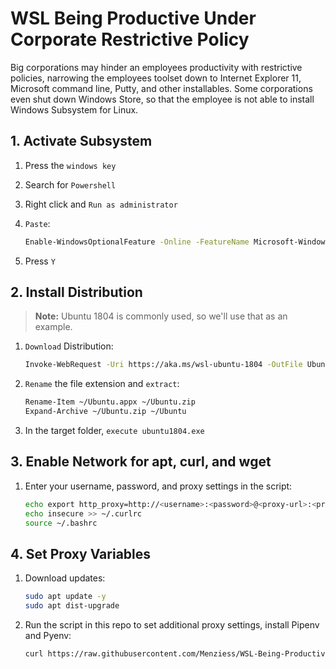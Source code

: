 # WSL Being Productive Under Corporate Restrictive Policy

Big corporations may hinder an employees productivity with restrictive policies, narrowing the employees toolset down to Internet Explorer 11, Microsoft command line, Putty, and other installables. Some corporations even shut down Windows Store, so that the employee is not able to install Windows Subsystem for Linux.

## 1. Activate Subsystem

1. Press the `windows key`
1. Search for `Powershell`
1. Right click and `Run as administrator`
1. `Paste`:

    ```bash
    Enable-WindowsOptionalFeature -Online -FeatureName Microsoft-Windows-Subsystem-Linux
    ```

1. Press `Y`

## 2. Install Distribution

> **Note:** Ubuntu 1804 is commonly used, so we'll use that as an example.

1. `Download` Distribution:

    ```bash
    Invoke-WebRequest -Uri https://aka.ms/wsl-ubuntu-1804 -OutFile Ubuntu.appx -UseBasicParsing
    ```

1. `Rename` the file extension and `extract`:

    ```bash
    Rename-Item ~/Ubuntu.appx ~/Ubuntu.zip
    Expand-Archive ~/Ubuntu.zip ~/Ubuntu
    ```

1. In the target folder, `execute ubuntu1804.exe`

## 3. Enable Network for apt, curl, and wget

1. Enter your username, password, and proxy settings in the script:

    ```bash
    echo export http_proxy=http://<username>:<password>@<proxy-url>:<proxy-port>/ >> ~/.bashrc
    echo insecure >> ~/.curlrc
    source ~/.bashrc
    ```
    
## 4. Set Proxy Variables

1. Download updates:

    ```bash
    sudo apt update -y
    sudo apt dist-upgrade
    ```
    
1. Run the script in this repo to set additional proxy settings, install Pipenv and Pyenv:

    ```bash
    curl https://raw.githubusercontent.com/Menziess/WSL-Being-Productive-Under-Corporate-Restrictive-Policy/master/mad_scientist.sh | bash
    ```
